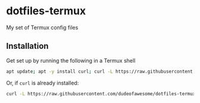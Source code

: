 # dotfiles-termux
My set of Termux config files

## Installation

Get set up by running the following in a Termux shell
```bash
apt update; apt -y install curl; curl -L https://raw.githubusercontent.com/dudeofawesome/dotfiles-termux/master/get.sh | bash
```

Or, if `curl` is already installed:
```bash
curl -L https://raw.githubusercontent.com/dudeofawesome/dotfiles-termux/master/get.sh | bash
```
